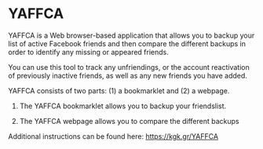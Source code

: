 # YAFFCA

YAFFCA is a Web browser-based application that allows you to backup your list of active Facebook friends and then compare the different backups in order to identify any missing or appeared friends. 

You can use this tool to track any unfriendings, or the account reactivation of previously inactive friends, as well as any new friends you have added.

YAFFCA consists of two parts: (1) a bookmarklet and (2) a webpage.

1) The YAFFCA bookmarklet allows you to backup your friendslist.

2) The YAFFCA webpage allows you to compare the different backups

Additional instructions can be found here: https://kgk.gr/YAFFCA
